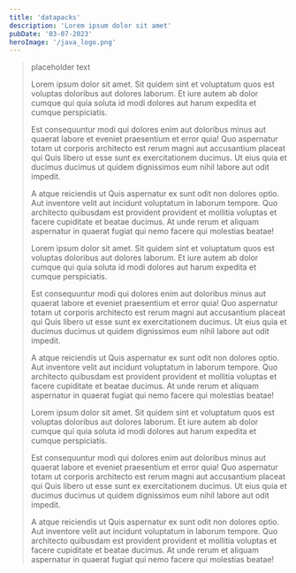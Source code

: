 ```yaml
---
title: 'datapacks'
description: 'Lorem ipsum dolor sit amet'
pubDate: '03-07-2023'
heroImage: '/java_logo.png'
---
```


> placeholder text
>
>Lorem ipsum dolor sit amet. Sit quidem sint et voluptatum quos est voluptas doloribus aut dolores laborum. Et iure autem ab dolor cumque qui quia soluta id modi dolores aut harum
> expedita et cumque perspiciatis.
>
>Est consequuntur modi qui dolores enim aut doloribus minus aut quaerat labore et eveniet praesentium et error quia! Quo aspernatur totam ut corporis architecto est rerum magni aut 
>accusantium placeat qui Quis libero ut esse sunt ex exercitationem ducimus. Ut eius quia et ducimus ducimus ut quidem dignissimos eum nihil labore aut odit impedit.
>
>A atque reiciendis ut Quis aspernatur ex sunt odit non dolores optio. Aut inventore velit aut incidunt voluptatum in laborum tempore. Quo architecto quibusdam est provident
>provident et mollitia voluptas et facere cupiditate et beatae ducimus. At unde rerum et aliquam aspernatur in quaerat fugiat qui nemo facere qui molestias beatae!
>
>Lorem ipsum dolor sit amet. Sit quidem sint et voluptatum quos est voluptas doloribus aut dolores laborum. Et iure autem ab dolor cumque qui quia soluta id modi dolores aut harum
>expedita et cumque perspiciatis.
>
>Est consequuntur modi qui dolores enim aut doloribus minus aut quaerat labore et eveniet praesentium et error quia! Quo aspernatur totam ut corporis architecto est rerum magni aut
>accusantium placeat qui Quis libero ut esse sunt ex exercitationem ducimus. Ut eius quia et ducimus ducimus ut quidem dignissimos eum nihil labore aut odit impedit.
>
>A atque reiciendis ut Quis aspernatur ex sunt odit non dolores optio. Aut inventore velit aut incidunt voluptatum in laborum tempore. Quo architecto quibusdam est provident provident
>et mollitia voluptas et facere cupiditate et beatae ducimus. At unde rerum et aliquam aspernatur in quaerat fugiat qui nemo facere qui molestias beatae!
>
>Lorem ipsum dolor sit amet. Sit quidem sint et voluptatum quos est voluptas doloribus aut dolores laborum. Et iure autem ab dolor cumque qui quia soluta id modi dolores aut harum
>expedita et cumque perspiciatis.
>
>Est consequuntur modi qui dolores enim aut doloribus minus aut quaerat labore et eveniet praesentium et error quia! Quo aspernatur totam ut corporis architecto est rerum magni aut
>accusantium placeat qui Quis libero ut esse sunt ex exercitationem ducimus. Ut eius quia et ducimus ducimus ut quidem dignissimos eum nihil labore aut odit impedit.
>
>A atque reiciendis ut Quis aspernatur ex sunt odit non dolores optio. Aut inventore velit aut incidunt voluptatum in laborum tempore. Quo architecto quibusdam est provident provident
>et mollitia voluptas et facere cupiditate et beatae ducimus. At unde rerum et aliquam aspernatur in quaerat fugiat qui nemo facere qui molestias beatae!
>